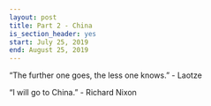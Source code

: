 ```yaml
---
layout: post
title: Part 2 - China
is_section_header: yes
start: July 25, 2019
end: August 25, 2019
---
```


“The further one goes, the less one knows.” - Laotze

“I will go to China.” - Richard Nixon


